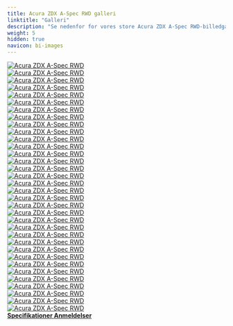 ```yaml
---
title: Acura ZDX A-Spec RWD galleri
linktitle: "Galleri"
description: "Se nedenfor for vores store Acura ZDX A-Spec RWD-billedgalleri. Klik på billederne for versioner i høj opløsning."
weight: 5
hidden: true
navicon: bi-images
---
```

<!-- markdownlint-disable MD033 -->
<div class="row" id ="my-gallery">
	<div class="pswp-grid-item col-6 col-md-4">
		<a href="https://media.evkx.net/multimedia/models/acura/zdx/zdx_a-spec_rwd/cameramirror_1.jpg"
data-pswp-src="https://media.evkx.net/multimedia/models/acura/zdx/zdx_a-spec_rwd/cameramirror_1.jpg"
data-pswp-width="3000"
data-pswp-height="1985" 
target="_blank">
			<img src="https://media.evkx.net/multimedia/models/acura/zdx/zdx_a-spec_rwd/cameramirror_1_xst.jpg" alt="Acura ZDX A-Spec RWD" class="img-fluid " />
		</a>
	</div>
	<div class="pswp-grid-item col-6 col-md-4">
		<a href="https://media.evkx.net/multimedia/models/acura/zdx/zdx_a-spec_rwd/charging_1.jpg"
data-pswp-src="https://media.evkx.net/multimedia/models/acura/zdx/zdx_a-spec_rwd/charging_1.jpg"
data-pswp-width="3000"
data-pswp-height="2250" 
target="_blank">
			<img src="https://media.evkx.net/multimedia/models/acura/zdx/zdx_a-spec_rwd/charging_1_xst.jpg" alt="Acura ZDX A-Spec RWD" class="img-fluid " />
		</a>
	</div>
	<div class="pswp-grid-item col-6 col-md-4">
		<a href="https://media.evkx.net/multimedia/models/acura/zdx/zdx_a-spec_rwd/detail_1.jpg"
data-pswp-src="https://media.evkx.net/multimedia/models/acura/zdx/zdx_a-spec_rwd/detail_1.jpg"
data-pswp-width="3000"
data-pswp-height="2000" 
target="_blank">
			<img src="https://media.evkx.net/multimedia/models/acura/zdx/zdx_a-spec_rwd/detail_1_xst.jpg" alt="Acura ZDX A-Spec RWD" class="img-fluid " />
		</a>
	</div>
	<div class="pswp-grid-item col-6 col-md-4">
		<a href="https://media.evkx.net/multimedia/models/acura/zdx/zdx_a-spec_rwd/exterior_1.jpg"
data-pswp-src="https://media.evkx.net/multimedia/models/acura/zdx/zdx_a-spec_rwd/exterior_1.jpg"
data-pswp-width="3000"
data-pswp-height="2000" 
target="_blank">
			<img src="https://media.evkx.net/multimedia/models/acura/zdx/zdx_a-spec_rwd/exterior_1_xst.jpg" alt="Acura ZDX A-Spec RWD" class="img-fluid " />
		</a>
	</div>
	<div class="pswp-grid-item col-6 col-md-4">
		<a href="https://media.evkx.net/multimedia/models/acura/zdx/zdx_a-spec_rwd/exterior_2.jpg"
data-pswp-src="https://media.evkx.net/multimedia/models/acura/zdx/zdx_a-spec_rwd/exterior_2.jpg"
data-pswp-width="3000"
data-pswp-height="2000" 
target="_blank">
			<img src="https://media.evkx.net/multimedia/models/acura/zdx/zdx_a-spec_rwd/exterior_2_xst.jpg" alt="Acura ZDX A-Spec RWD" class="img-fluid " />
		</a>
	</div>
	<div class="pswp-grid-item col-6 col-md-4">
		<a href="https://media.evkx.net/multimedia/models/acura/zdx/zdx_a-spec_rwd/exterior_3.jpg"
data-pswp-src="https://media.evkx.net/multimedia/models/acura/zdx/zdx_a-spec_rwd/exterior_3.jpg"
data-pswp-width="3000"
data-pswp-height="1999" 
target="_blank">
			<img src="https://media.evkx.net/multimedia/models/acura/zdx/zdx_a-spec_rwd/exterior_3_xst.jpg" alt="Acura ZDX A-Spec RWD" class="img-fluid " />
		</a>
	</div>
	<div class="pswp-grid-item col-6 col-md-4">
		<a href="https://media.evkx.net/multimedia/models/acura/zdx/zdx_a-spec_rwd/exterior_6.jpg"
data-pswp-src="https://media.evkx.net/multimedia/models/acura/zdx/zdx_a-spec_rwd/exterior_6.jpg"
data-pswp-width="3000"
data-pswp-height="2250" 
target="_blank">
			<img src="https://media.evkx.net/multimedia/models/acura/zdx/zdx_a-spec_rwd/exterior_6_xst.jpg" alt="Acura ZDX A-Spec RWD" class="img-fluid " />
		</a>
	</div>
	<div class="pswp-grid-item col-6 col-md-4">
		<a href="https://media.evkx.net/multimedia/models/acura/zdx/zdx_a-spec_rwd/frontseats_1.jpg"
data-pswp-src="https://media.evkx.net/multimedia/models/acura/zdx/zdx_a-spec_rwd/frontseats_1.jpg"
data-pswp-width="3000"
data-pswp-height="1997" 
target="_blank">
			<img src="https://media.evkx.net/multimedia/models/acura/zdx/zdx_a-spec_rwd/frontseats_1_xst.jpg" alt="Acura ZDX A-Spec RWD" class="img-fluid " />
		</a>
	</div>
	<div class="pswp-grid-item col-6 col-md-4">
		<a href="https://media.evkx.net/multimedia/models/acura/zdx/zdx_a-spec_rwd/frontseats_2.jpg"
data-pswp-src="https://media.evkx.net/multimedia/models/acura/zdx/zdx_a-spec_rwd/frontseats_2.jpg"
data-pswp-width="3000"
data-pswp-height="2250" 
target="_blank">
			<img src="https://media.evkx.net/multimedia/models/acura/zdx/zdx_a-spec_rwd/frontseats_2_xst.jpg" alt="Acura ZDX A-Spec RWD" class="img-fluid " />
		</a>
	</div>
	<div class="pswp-grid-item col-6 col-md-4">
		<a href="https://media.evkx.net/multimedia/models/acura/zdx/zdx_a-spec_rwd/frontseats_3.jpg"
data-pswp-src="https://media.evkx.net/multimedia/models/acura/zdx/zdx_a-spec_rwd/frontseats_3.jpg"
data-pswp-width="3000"
data-pswp-height="2137" 
target="_blank">
			<img src="https://media.evkx.net/multimedia/models/acura/zdx/zdx_a-spec_rwd/frontseats_3_xst.jpg" alt="Acura ZDX A-Spec RWD" class="img-fluid " />
		</a>
	</div>
	<div class="pswp-grid-item col-6 col-md-4">
		<a href="https://media.evkx.net/multimedia/models/acura/zdx/zdx_a-spec_rwd/headlights_1.jpg"
data-pswp-src="https://media.evkx.net/multimedia/models/acura/zdx/zdx_a-spec_rwd/headlights_1.jpg"
data-pswp-width="3000"
data-pswp-height="2000" 
target="_blank">
			<img src="https://media.evkx.net/multimedia/models/acura/zdx/zdx_a-spec_rwd/headlights_1_xst.jpg" alt="Acura ZDX A-Spec RWD" class="img-fluid " />
		</a>
	</div>
	<div class="pswp-grid-item col-6 col-md-4">
		<a href="https://media.evkx.net/multimedia/models/acura/zdx/zdx_a-spec_rwd/headlights_2.jpg"
data-pswp-src="https://media.evkx.net/multimedia/models/acura/zdx/zdx_a-spec_rwd/headlights_2.jpg"
data-pswp-width="3000"
data-pswp-height="2250" 
target="_blank">
			<img src="https://media.evkx.net/multimedia/models/acura/zdx/zdx_a-spec_rwd/headlights_2_xst.jpg" alt="Acura ZDX A-Spec RWD" class="img-fluid " />
		</a>
	</div>
	<div class="pswp-grid-item col-6 col-md-4">
		<a href="https://media.evkx.net/multimedia/models/acura/zdx/zdx_a-spec_rwd/headlights_3.jpg"
data-pswp-src="https://media.evkx.net/multimedia/models/acura/zdx/zdx_a-spec_rwd/headlights_3.jpg"
data-pswp-width="3000"
data-pswp-height="2249" 
target="_blank">
			<img src="https://media.evkx.net/multimedia/models/acura/zdx/zdx_a-spec_rwd/headlights_3_xst.jpg" alt="Acura ZDX A-Spec RWD" class="img-fluid " />
		</a>
	</div>
	<div class="pswp-grid-item col-6 col-md-4">
		<a href="https://media.evkx.net/multimedia/models/acura/zdx/zdx_a-spec_rwd/interior_1.jpg"
data-pswp-src="https://media.evkx.net/multimedia/models/acura/zdx/zdx_a-spec_rwd/interior_1.jpg"
data-pswp-width="3000"
data-pswp-height="1687" 
target="_blank">
			<img src="https://media.evkx.net/multimedia/models/acura/zdx/zdx_a-spec_rwd/interior_1_xst.jpg" alt="Acura ZDX A-Spec RWD" class="img-fluid " />
		</a>
	</div>
	<div class="pswp-grid-item col-6 col-md-4">
		<a href="https://media.evkx.net/multimedia/models/acura/zdx/zdx_a-spec_rwd/interior_2.jpg"
data-pswp-src="https://media.evkx.net/multimedia/models/acura/zdx/zdx_a-spec_rwd/interior_2.jpg"
data-pswp-width="3000"
data-pswp-height="1969" 
target="_blank">
			<img src="https://media.evkx.net/multimedia/models/acura/zdx/zdx_a-spec_rwd/interior_2_xst.jpg" alt="Acura ZDX A-Spec RWD" class="img-fluid " />
		</a>
	</div>
	<div class="pswp-grid-item col-6 col-md-4">
		<a href="https://media.evkx.net/multimedia/models/acura/zdx/zdx_a-spec_rwd/interior_3.jpg"
data-pswp-src="https://media.evkx.net/multimedia/models/acura/zdx/zdx_a-spec_rwd/interior_3.jpg"
data-pswp-width="3000"
data-pswp-height="2000" 
target="_blank">
			<img src="https://media.evkx.net/multimedia/models/acura/zdx/zdx_a-spec_rwd/interior_3_xst.jpg" alt="Acura ZDX A-Spec RWD" class="img-fluid " />
		</a>
	</div>
	<div class="pswp-grid-item col-6 col-md-4">
		<a href="https://media.evkx.net/multimedia/models/acura/zdx/zdx_a-spec_rwd/interior_4.jpg"
data-pswp-src="https://media.evkx.net/multimedia/models/acura/zdx/zdx_a-spec_rwd/interior_4.jpg"
data-pswp-width="2000"
data-pswp-height="1126" 
target="_blank">
			<img src="https://media.evkx.net/multimedia/models/acura/zdx/zdx_a-spec_rwd/interior_4_xst.jpg" alt="Acura ZDX A-Spec RWD" class="img-fluid " />
		</a>
	</div>
	<div class="pswp-grid-item col-6 col-md-4">
		<a href="https://media.evkx.net/multimedia/models/acura/zdx/zdx_a-spec_rwd/interior_5.jpg"
data-pswp-src="https://media.evkx.net/multimedia/models/acura/zdx/zdx_a-spec_rwd/interior_5.jpg"
data-pswp-width="2000"
data-pswp-height="1126" 
target="_blank">
			<img src="https://media.evkx.net/multimedia/models/acura/zdx/zdx_a-spec_rwd/interior_5_xst.jpg" alt="Acura ZDX A-Spec RWD" class="img-fluid " />
		</a>
	</div>
	<div class="pswp-grid-item col-6 col-md-4">
		<a href="https://media.evkx.net/multimedia/models/acura/zdx/zdx_a-spec_rwd/interior_6.jpg"
data-pswp-src="https://media.evkx.net/multimedia/models/acura/zdx/zdx_a-spec_rwd/interior_6.jpg"
data-pswp-width="2000"
data-pswp-height="1126" 
target="_blank">
			<img src="https://media.evkx.net/multimedia/models/acura/zdx/zdx_a-spec_rwd/interior_6_xst.jpg" alt="Acura ZDX A-Spec RWD" class="img-fluid " />
		</a>
	</div>
	<div class="pswp-grid-item col-6 col-md-4">
		<a href="https://media.evkx.net/multimedia/models/acura/zdx/zdx_a-spec_rwd/interior_7.jpg"
data-pswp-src="https://media.evkx.net/multimedia/models/acura/zdx/zdx_a-spec_rwd/interior_7.jpg"
data-pswp-width="2000"
data-pswp-height="1126" 
target="_blank">
			<img src="https://media.evkx.net/multimedia/models/acura/zdx/zdx_a-spec_rwd/interior_7_xst.jpg" alt="Acura ZDX A-Spec RWD" class="img-fluid " />
		</a>
	</div>
	<div class="pswp-grid-item col-6 col-md-4">
		<a href="https://media.evkx.net/multimedia/models/acura/zdx/zdx_a-spec_rwd/interior_8.jpg"
data-pswp-src="https://media.evkx.net/multimedia/models/acura/zdx/zdx_a-spec_rwd/interior_8.jpg"
data-pswp-width="2000"
data-pswp-height="1126" 
target="_blank">
			<img src="https://media.evkx.net/multimedia/models/acura/zdx/zdx_a-spec_rwd/interior_8_xst.jpg" alt="Acura ZDX A-Spec RWD" class="img-fluid " />
		</a>
	</div>
	<div class="pswp-grid-item col-6 col-md-4">
		<a href="https://media.evkx.net/multimedia/models/acura/zdx/zdx_a-spec_rwd/interior_9.jpg"
data-pswp-src="https://media.evkx.net/multimedia/models/acura/zdx/zdx_a-spec_rwd/interior_9.jpg"
data-pswp-width="2000"
data-pswp-height="1126" 
target="_blank">
			<img src="https://media.evkx.net/multimedia/models/acura/zdx/zdx_a-spec_rwd/interior_9_xst.jpg" alt="Acura ZDX A-Spec RWD" class="img-fluid " />
		</a>
	</div>
	<div class="pswp-grid-item col-6 col-md-4">
		<a href="https://media.evkx.net/multimedia/models/acura/zdx/zdx_a-spec_rwd/main_1.jpg"
data-pswp-src="https://media.evkx.net/multimedia/models/acura/zdx/zdx_a-spec_rwd/main_1.jpg"
data-pswp-width="3000"
data-pswp-height="1758" 
target="_blank">
			<img src="https://media.evkx.net/multimedia/models/acura/zdx/zdx_a-spec_rwd/main_1_xst.jpg" alt="Acura ZDX A-Spec RWD" class="img-fluid " />
		</a>
	</div>
	<div class="pswp-grid-item col-6 col-md-4">
		<a href="https://media.evkx.net/multimedia/models/acura/zdx/zdx_a-spec_rwd/mobileapp_1.jpg"
data-pswp-src="https://media.evkx.net/multimedia/models/acura/zdx/zdx_a-spec_rwd/mobileapp_1.jpg"
data-pswp-width="3000"
data-pswp-height="2249" 
target="_blank">
			<img src="https://media.evkx.net/multimedia/models/acura/zdx/zdx_a-spec_rwd/mobileapp_1_xst.jpg" alt="Acura ZDX A-Spec RWD" class="img-fluid " />
		</a>
	</div>
	<div class="pswp-grid-item col-6 col-md-4">
		<a href="https://media.evkx.net/multimedia/models/acura/zdx/zdx_a-spec_rwd/mobileapp_2.jpg"
data-pswp-src="https://media.evkx.net/multimedia/models/acura/zdx/zdx_a-spec_rwd/mobileapp_2.jpg"
data-pswp-width="3000"
data-pswp-height="2000" 
target="_blank">
			<img src="https://media.evkx.net/multimedia/models/acura/zdx/zdx_a-spec_rwd/mobileapp_2_xst.jpg" alt="Acura ZDX A-Spec RWD" class="img-fluid " />
		</a>
	</div>
	<div class="pswp-grid-item col-6 col-md-4">
		<a href="https://media.evkx.net/multimedia/models/acura/zdx/zdx_a-spec_rwd/screens_1.jpg"
data-pswp-src="https://media.evkx.net/multimedia/models/acura/zdx/zdx_a-spec_rwd/screens_1.jpg"
data-pswp-width="3000"
data-pswp-height="1687" 
target="_blank">
			<img src="https://media.evkx.net/multimedia/models/acura/zdx/zdx_a-spec_rwd/screens_1_xst.jpg" alt="Acura ZDX A-Spec RWD" class="img-fluid " />
		</a>
	</div>
	<div class="pswp-grid-item col-6 col-md-4">
		<a href="https://media.evkx.net/multimedia/models/acura/zdx/zdx_a-spec_rwd/screens_2.jpg"
data-pswp-src="https://media.evkx.net/multimedia/models/acura/zdx/zdx_a-spec_rwd/screens_2.jpg"
data-pswp-width="3000"
data-pswp-height="2250" 
target="_blank">
			<img src="https://media.evkx.net/multimedia/models/acura/zdx/zdx_a-spec_rwd/screens_2_xst.jpg" alt="Acura ZDX A-Spec RWD" class="img-fluid " />
		</a>
	</div>
	<div class="pswp-grid-item col-6 col-md-4">
		<a href="https://media.evkx.net/multimedia/models/acura/zdx/zdx_a-spec_rwd/screens_3.jpg"
data-pswp-src="https://media.evkx.net/multimedia/models/acura/zdx/zdx_a-spec_rwd/screens_3.jpg"
data-pswp-width="2729"
data-pswp-height="2046" 
target="_blank">
			<img src="https://media.evkx.net/multimedia/models/acura/zdx/zdx_a-spec_rwd/screens_3_xst.jpg" alt="Acura ZDX A-Spec RWD" class="img-fluid " />
		</a>
	</div>
	<div class="pswp-grid-item col-6 col-md-4">
		<a href="https://media.evkx.net/multimedia/models/acura/zdx/zdx_a-spec_rwd/screens_4.jpg"
data-pswp-src="https://media.evkx.net/multimedia/models/acura/zdx/zdx_a-spec_rwd/screens_4.jpg"
data-pswp-width="3000"
data-pswp-height="2250" 
target="_blank">
			<img src="https://media.evkx.net/multimedia/models/acura/zdx/zdx_a-spec_rwd/screens_4_xst.jpg" alt="Acura ZDX A-Spec RWD" class="img-fluid " />
		</a>
	</div>
	<div class="pswp-grid-item col-6 col-md-4">
		<a href="https://media.evkx.net/multimedia/models/acura/zdx/zdx_a-spec_rwd/screens_5.jpg"
data-pswp-src="https://media.evkx.net/multimedia/models/acura/zdx/zdx_a-spec_rwd/screens_5.jpg"
data-pswp-width="3000"
data-pswp-height="1595" 
target="_blank">
			<img src="https://media.evkx.net/multimedia/models/acura/zdx/zdx_a-spec_rwd/screens_5_xst.jpg" alt="Acura ZDX A-Spec RWD" class="img-fluid " />
		</a>
	</div>
	<div class="pswp-grid-item col-6 col-md-4">
		<a href="https://media.evkx.net/multimedia/models/acura/zdx/zdx_a-spec_rwd/speaker_1.jpg"
data-pswp-src="https://media.evkx.net/multimedia/models/acura/zdx/zdx_a-spec_rwd/speaker_1.jpg"
data-pswp-width="3000"
data-pswp-height="1687" 
target="_blank">
			<img src="https://media.evkx.net/multimedia/models/acura/zdx/zdx_a-spec_rwd/speaker_1_xst.jpg" alt="Acura ZDX A-Spec RWD" class="img-fluid " />
		</a>
	</div>
	<div class="pswp-grid-item col-6 col-md-4">
		<a href="https://media.evkx.net/multimedia/models/acura/zdx/zdx_a-spec_rwd/speaker_2.jpg"
data-pswp-src="https://media.evkx.net/multimedia/models/acura/zdx/zdx_a-spec_rwd/speaker_2.jpg"
data-pswp-width="3000"
data-pswp-height="2249" 
target="_blank">
			<img src="https://media.evkx.net/multimedia/models/acura/zdx/zdx_a-spec_rwd/speaker_2_xst.jpg" alt="Acura ZDX A-Spec RWD" class="img-fluid " />
		</a>
	</div>
	<div class="pswp-grid-item col-6 col-md-4">
		<a href="https://media.evkx.net/multimedia/models/acura/zdx/zdx_a-spec_rwd/trunk_1.jpg"
data-pswp-src="https://media.evkx.net/multimedia/models/acura/zdx/zdx_a-spec_rwd/trunk_1.jpg"
data-pswp-width="3000"
data-pswp-height="2000" 
target="_blank">
			<img src="https://media.evkx.net/multimedia/models/acura/zdx/zdx_a-spec_rwd/trunk_1_xst.jpg" alt="Acura ZDX A-Spec RWD" class="img-fluid " />
		</a>
	</div>
	<div class="pswp-grid-item col-6 col-md-4">
		<a href="https://media.evkx.net/multimedia/models/acura/zdx/zdx_a-spec_rwd/wheels_1.jpg"
data-pswp-src="https://media.evkx.net/multimedia/models/acura/zdx/zdx_a-spec_rwd/wheels_1.jpg"
data-pswp-width="1200"
data-pswp-height="800" 
target="_blank">
			<img src="https://media.evkx.net/multimedia/models/acura/zdx/zdx_a-spec_rwd/wheels_1_xst.jpg" alt="Acura ZDX A-Spec RWD" class="img-fluid " />
		</a>
	</div>
</div>
<script type="module">
  import PhotoSwipeLightbox from '/js/photoswipe-lightbox.esm.js';
    const lightbox = new PhotoSwipeLightbox({
       gallery: '#my-gallery',
        children: 'a',
        pswpModule: () => import('/js/photoswipe.esm.js')
    });
lightbox.init();
</script>
<div class="mt-3 mb-3">
<a href="../specifications/" class="text-decoration-none text-black">
<strong><i class="bi-arrow-left"></i> Specifikationer </strong>
</a>
<a href="../reviews/" class="text-decoration-none text-black float-end">
<strong>Anmeldelser <i class="bi-arrow-right"></i></strong>
</a>
</div>
